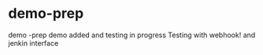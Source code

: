 # demo-prep
demo -prep
demo added and testing in progress
Testing with webhook!
and jenkin interface
